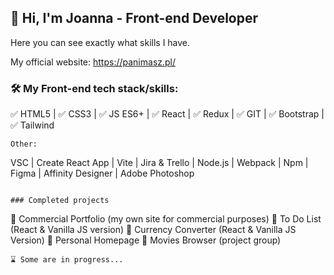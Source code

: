 ## 👋  Hi, I'm Joanna - Front-end Developer 
Here you can see exactly what skills I have.

My official website:
https://panimasz.pl/

### 🛠️ My Front-end tech stack/skills:
✅ HTML5 | ✅ CSS3 | ✅ JS ES6+ | ✅ React | ✅ Redux | ✅ GIT | ✅ Bootstrap | ✅ Tailwind
```
Other:
```
VSC | Create React App | Vite | Jira & Trello | Node.js | Webpack | Npm | Figma | Affinity Designer | Adobe Photoshop
```

### Completed projects
```
📁 Commercial Portfolio (my own site for commercial purposes)
📁 To Do List (React & Vanilla JS version)
📁 Currency Converter (React & Vanilla JS Version)
📁 Personal Homepage
📁 Movies Browser (project group)
```
⌛ Some are in progress...
